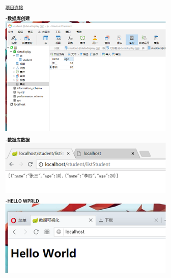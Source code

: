 [项目连接](https://github.com/1985773420/liubin/tree/master/datadisplay-master/datadisplay-master)

-**数据库创建**
![](3.PNG)

-**数据库数据**
![](2.PNG)

-**HELLO WPRLD**
![](1.PNG)



